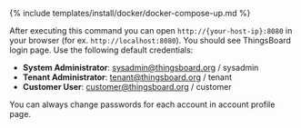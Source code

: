 {% include templates/install/docker/docker-compose-up.md %}

After executing this command you can open `http://{your-host-ip}:8080` in your browser (for ex. `http://localhost:8080`).
You should see ThingsBoard login page. Use the following default credentials:

- **System Administrator**: sysadmin@thingsboard.org / sysadmin
- **Tenant Administrator**: tenant@thingsboard.org / tenant
- **Customer User**: customer@thingsboard.org / customer

You can always change passwords for each account in account profile page.